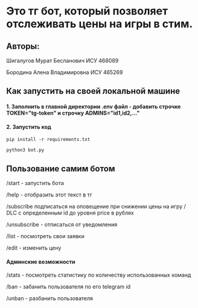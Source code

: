 # Это тг бот, который позволяет отслеживать цены на игры в стим.
## Авторы:
 Шигалугов Мурат Бесланович ИСУ 468089 
 
Бородина Алена Владимировна ИСУ 465269

## Как запустить на своей локальной машине
#### 1. Заполнить в главной директории .env файл - добавить строчке TOKEN="tg-token" и строчку ADMINS="id1,id2,..."
#### 2. Запустить код
```
pip install -r requirements.txt
```

```
python3 bot.py
```
## Пользование самим ботом
/start - запустить бота

/help - отобразить этот текст в тг

/subscribe подписаться на оповещение при снижении цены на игру / DLC с определенным id до уровня price в рублях

/unsubscribe - отписаться от уведомления

/list - посмотреть свои заявки

/edit - изменить цену                      

#### Админские возможности
/stats - посмотреть статистику по количеству использованных команд

/ban - забанить пользователя по его telegram id

/unban - разбанить пользователя
